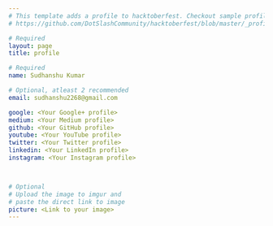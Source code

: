 ```yaml
---
# This template adds a profile to hacktoberfest. Checkout sample profile at
# https://github.com/DotSlashCommunity/hacktoberfest/blob/master/_profile/ksdme.md

# Required
layout: page
title: profile

# Required
name: Sudhanshu Kumar

# Optional, atleast 2 recommended
email: sudhanshu2268@gmail.com

google: <Your Google+ profile>
medium: <Your Medium profile>
github: <Your GitHub profile> 
youtube: <Your YouTube profile>
twitter: <Your Twitter profile>
linkedin: <Your LinkedIn profile>
instagram: <Your Instagram profile>



# Optional
# Upload the image to imgur and
# paste the direct link to image
picture: <Link to your image>
---
```

